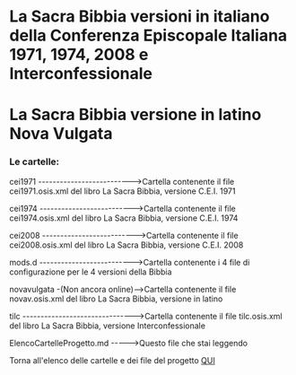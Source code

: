 # La Sacra Bibbia versioni in italiano della Conferenza Episcopale Italiana 1971, 1974, 2008 e Interconfessionale
# La Sacra Bibbia versione in latino Nova Vulgata

### Le cartelle:

cei1971 -------------------------->Cartella contenente il file cei1971.osis.xml del libro La Sacra Bibbia, versione C.E.I. 1971

cei1974 -------------------------->Cartella contenente il file cei1974.osis.xml del libro La Sacra Bibbia, versione C.E.I. 1974

cei2008 -------------------------->Cartella contenente il file cei2008.osis.xml del libro La Sacra Bibbia, versione C.E.I. 2008

mods.d -------------------------->Cartella contenente i 4 file di configurazione per le 4 versioni della Bibbia

novavulgata -(Non ancora online)-->Cartella contenente il file novav.osis.xml del libro La Sacra Bibbia, versione in latino

tilc ------------------------------->Cartella contenente il file tilc.osis.xml del libro La Sacra Bibbia, versione Interconfessionale

ElencoCartelleProgetto.md ----->Questo file che stai leggendo

Torna all'elenco delle cartelle e dei file del progetto [QUI](https://github.com/EmanueleTinari/EmanueleTinari)

